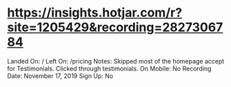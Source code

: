 # https://insights.hotjar.com/r?site=1205429&recording=2827306784

Landed On: /
Left On: /pricing
Notes: Skipped most of the homepage accept for Testimonials. Clicked through testimonials.
On Mobile: No
Recording Date: November 17, 2019
Sign Up: No